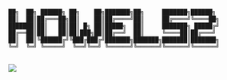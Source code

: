 ```text
██╗  ██╗ ██████╗ ██╗    ██╗███████╗██╗     ███████╗██████╗ 
██║  ██║██╔═══██╗██║    ██║██╔════╝██║     ██╔════╝╚════██╗
███████║██║   ██║██║ █╗ ██║█████╗  ██║     ███████╗ █████╔╝
██╔══██║██║   ██║██║███╗██║██╔══╝  ██║     ╚════██║██╔═══╝ 
██║  ██║╚██████╔╝╚███╔███╔╝███████╗███████╗███████║███████╗
╚═╝  ╚═╝ ╚═════╝  ╚══╝╚══╝ ╚══════╝╚══════╝╚══════╝╚══════╝
                                                           
```
![](https://github-readme-stats.vercel.app/api?username=Howel52&show_icons=true&title_color=fff&icon_color=79ff97&text_color=9f9f9f&bg_color=151515&&hide=[%22stars%22])
